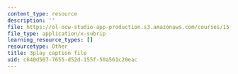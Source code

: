 ```yaml
---
content_type: resource
description: ''
file: https://ol-ocw-studio-app-production.s3.amazonaws.com/courses/15-390-new-enterprises-spring-2013/c640d5077655d52d155f50a561c20eac_zWgGX71Iws.srt
file_type: application/x-subrip
learning_resource_types: []
resourcetype: Other
title: 3play caption file
uid: c640d507-7655-d52d-155f-50a561c20eac
---
```

